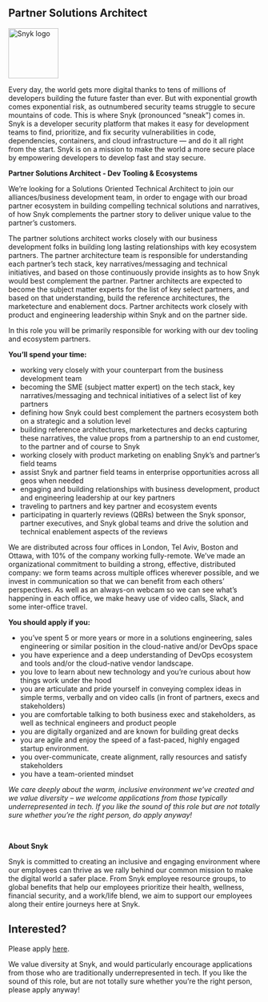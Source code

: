 Partner Solutions Architect
---

<img src="https://res.cloudinary.com/snyk/image/upload/v1537345894/press-kit/brand/logo-black.png" width="100" alt="Snyk logo" />

<div class="content-intro"><p><span style="font-weight: 400;">Every day, the world gets more digital thanks to tens of millions of developers building the future faster than ever. But with exponential growth comes exponential risk, as outnumbered security teams struggle to secure mountains of code. This is where Snyk (pronounced “sneak”) comes in. Snyk is a developer security platform that makes it easy for development teams to find, prioritize, and fix security vulnerabilities in code, dependencies, containers, and cloud infrastructure — and do it all right from the start. Snyk is on a mission to make the world a more secure place by empowering developers to develop fast and stay secure.</span></p></div><p><strong>Partner Solutions Architect - Dev Tooling &amp; Ecosystems</strong></p>
<p><span style="font-weight: 400;">We’re looking for a Solutions Oriented Technical Architect to join our alliances/business development team, in order to engage with our broad partner ecosystem in building compelling technical solutions and narratives, of how Snyk complements the partner story to deliver unique value to the partner’s customers.</span></p>
<p><span style="font-weight: 400;">The partner solutions architect works closely with our business development folks in building long lasting relationships with key ecosystem partners. The partner architecture team is responsible for understanding each partner’s tech stack, key narratives/messaging and technical initiatives, and based on those continuously provide insights as to how Snyk would best complement the partner. Partner architects are expected to become the subject matter experts for the list of key select partners, and based on that understanding, build the reference architectures, the marketecture and enablement docs. Partner architects work closely with product and engineering leadership within Snyk and on the partner side.&nbsp;</span></p>
<p><span style="font-weight: 400;">In this role you will be primarily responsible for working with our dev tooling and ecosystem partners.</span></p>
<p><strong>You’ll spend your time:</strong></p>
<ul>
<li style="font-weight: 400;"><span style="font-weight: 400;">working very closely with your counterpart from the business development team</span></li>
<li style="font-weight: 400;"><span style="font-weight: 400;">becoming the SME (subject matter expert) on the tech stack, key narratives/messaging and technical initiatives of a select list of key partners</span></li>
<li style="font-weight: 400;"><span style="font-weight: 400;">defining how Snyk could best complement the partners ecosystem both on a strategic and a solution level</span></li>
<li style="font-weight: 400;"><span style="font-weight: 400;">building reference architectures, marketectures and decks capturing these narratives, the value props from a partnership to an end customer, to the partner and of course to Snyk</span></li>
<li style="font-weight: 400;"><span style="font-weight: 400;">working closely with product marketing on enabling Snyk’s and partner’s field teams</span></li>
<li style="font-weight: 400;"><span style="font-weight: 400;">assist Snyk and partner field teams in enterprise opportunities across all geos when needed</span></li>
<li style="font-weight: 400;"><span style="font-weight: 400;">engaging and building relationships with business development, product and engineering leadership at our key partners</span></li>
<li style="font-weight: 400;"><span style="font-weight: 400;">traveling to partners and key partner and ecosystem events</span></li>
<li style="font-weight: 400;"><span style="font-weight: 400;">participating in quarterly reviews (QBRs) between the Snyk sponsor, partner executives, and Snyk global teams and drive the solution and technical enablement aspects of the reviews</span></li>
</ul>
<p><span style="font-weight: 400;">We are distributed across four offices in London, Tel Aviv, Boston and Ottawa, with 10% of the company working fully-remote. We’ve made an organizational commitment to building a strong, effective, distributed company: we form teams across multiple offices wherever possible, and we invest in communication so that we can benefit from each others’ perspectives. As well as an always-on webcam so we can see what’s happening in each office, we make heavy use of video calls, Slack, and some inter-office travel.</span></p>
<p><strong>You should apply if you:</strong></p>
<ul>
<li style="font-weight: 400;"><span style="font-weight: 400;">you’ve spent 5 or more years or more in a solutions engineering, sales engineering or similar position in the cloud-native and/or DevOps space</span></li>
<li style="font-weight: 400;"><span style="font-weight: 400;">you have experience and a deep understanding of DevOps ecosystem and tools and/or the cloud-native vendor landscape.</span></li>
<li style="font-weight: 400;"><span style="font-weight: 400;">you love to learn about new technology and you’re curious about how things work under the hood</span></li>
<li style="font-weight: 400;"><span style="font-weight: 400;">you are articulate and pride yourself in conveying complex ideas in simple terms, verbally and on video calls (in front of partners, execs and stakeholders)</span></li>
<li style="font-weight: 400;"><span style="font-weight: 400;">you are comfortable talking to both business exec and stakeholders, as well as technical engineers and product people</span></li>
<li style="font-weight: 400;"><span style="font-weight: 400;">you are digitally organized and are known for building great decks</span></li>
<li style="font-weight: 400;"><span style="font-weight: 400;">you are agile and enjoy the speed of a fast-paced, highly engaged startup environment.</span></li>
<li style="font-weight: 400;"><span style="font-weight: 400;">you over-communicate, create alignment, rally resources and satisfy stakeholders</span></li>
<li style="font-weight: 400;"><span style="font-weight: 400;">you have a team-oriented mindset</span></li>
</ul><div class="content-conclusion"><p><em data-stringify-type="italic">We care deeply about the warm, inclusive environment we’ve created and we value diversity – we welcome applications from those typically underrepresented in tech. If you like the sound of this role but are not totally sure whether you’re the right person, do apply anyway!</em></p>
<p>&nbsp;</p>
<p><strong>About Snyk</strong></p>
<p><strong><span style="font-weight: 400;">Snyk is committed to creating an inclusive and engaging environment where our employees can thrive as we rally behind our common mission to make the digital world a safer place. From Snyk employee resource groups, to global benefits that help our employees prioritize their health, wellness, financial security, and a work/life blend, we aim to support our employees along their entire journeys here at Snyk. </span></strong></p></div>

Interested?
---

Please apply [here](https://boards.greenhouse.io/snyk/jobs/6484671002#app).

We value diversity at Snyk, and would particularly encourage applications from those who are traditionally underrepresented in tech.
If you like the sound of this role, but are not totally sure whether you’re the right person, please apply anyway!
